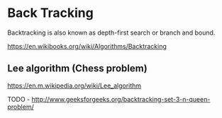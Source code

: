# Back Tracking

Backtracking is also known as depth-first search or branch and bound.

https://en.wikibooks.org/wiki/Algorithms/Backtracking

## Lee algorithm (Chess problem)

https://en.m.wikipedia.org/wiki/Lee_algorithm

TODO - http://www.geeksforgeeks.org/backtracking-set-3-n-queen-problem/